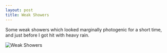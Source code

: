 ```yaml
---
layout: post
title: Weak Showers
---
```

<p>Some weak showers which looked marginally photogenic for a short time, and just before I got hit with heavy rain.</p>
<img src="/assets/images/blog/P1040098.jpg" alt="Weak Showers">
